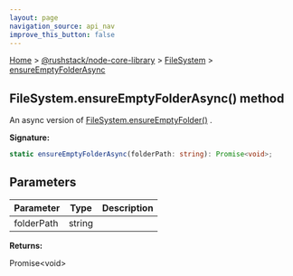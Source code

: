 ```yaml
---
layout: page
navigation_source: api_nav
improve_this_button: false
---
```



[Home](./index.md) &gt; [@rushstack/node-core-library](./node-core-library.md) &gt; [FileSystem](./node-core-library.filesystem.md) &gt; [ensureEmptyFolderAsync](./node-core-library.filesystem.ensureemptyfolderasync.md)

## FileSystem.ensureEmptyFolderAsync() method

An async version of [FileSystem.ensureEmptyFolder()](./node-core-library.filesystem.ensureemptyfolder.md) .

<b>Signature:</b>

```typescript
static ensureEmptyFolderAsync(folderPath: string): Promise<void>;
```

## Parameters

|  Parameter | Type | Description |
|  --- | --- | --- |
|  folderPath | string |  |

<b>Returns:</b>

Promise&lt;void&gt;
